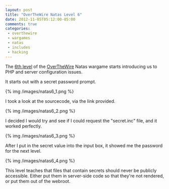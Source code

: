 ```yaml
---
layout: post
title: "OverTheWire Natas Level 6"
date: 2012-11-05T05:12:00-05:00
comments: true
categories:
 - overthewire
 - wargames
 - natas
 - includes
 - hacking
---
```


The [6th level](http://natas6.natas.labs.overthewire.org) of the [OverTheWire](http://www.overthewire.org) Natas wargame starts introducing us to PHP and server configuration issues.

It starts out with a secret password prompt.

{% img /images/natas6_1.png %}

I took a look at the sourcecode, via the link provided.

{% img /images/natas6_2.png %}

I decided I would try and see if I could request the "secret.inc" file, and it worked perfectly.

{% img /images/natas6_3.png %}

After I put in the secret value into the input box, it showed me the password for the next level.

{% img /images/natas6_4.png %}

This level teaches that files that contain secrets should never be publicly accessible. Either put them in server-side code so that they're not rendered, or put them out of the webroot.
